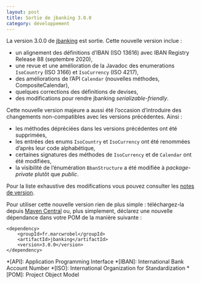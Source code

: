 ```yaml
---
layout: post
title: Sortie de jbanking 3.0.0
category: développement
---
```


La version 3.0.0 de [jbanking](https://github.com/marcwrobel/jbanking) est sortie. Cette nouvelle
version inclue :
- un alignement des définitions d’IBAN (ISO 13616) avec IBAN Registry Release 88 (septembre 2020),
- une revue et une amélioration de la Javadoc des enumerations `IsoCountry` (ISO 3166) et `IsoCurrency` (ISO 4217),
- des améliorations de l’API `Calendar` (nouvelles méthodes, CompositeCalendar),
- quelques corrections des définitions de devises,
- des modifications pour rendre jbanking _serializable-friendly_.

Cette nouvelle version majeure a aussi été l’occasion d’introduire des changements non-compatibles
avec les versions précédentes. Ainsi :
- les méthodes dépréciées dans les versions précédentes ont été supprimées,
- les entrées des enums `IsoCountry` et `IsoCurrency` ont été renommées d’après leur code alphabétique,
- certaines signatures des méthodes de `IsoCurrency` et de `Calendar` ont été modifiées,
- la visibilité de l’énumération `BbanStructure` a été modifiée à _package-private_ plutôt que _public_.

Pour la liste exhaustive des modifications vous pouvez consulter les
[notes de version](https://github.com/marcwrobel/jbanking/releases/tag/v3.0.0).

Pour utiliser cette nouvelle version rien de plus simple : téléchargez-la depuis [Maven
Central](https://search.maven.org/artifact/fr.marcwrobel/jbanking/3.0.0/jar) ou, plus simplement,
déclarez une nouvelle dépendance dans votre POM de la manière suivante :

    <dependency>
        <groupId>fr.marcwrobel</groupId>
        <artifactId>jbanking</artifactId>
        <version>3.0.0</version>
    </dependency>

*[API]: Application Programming Interface
*[IBAN]: International Bank Account Number
*[ISO]: International Organization for Standardization
*[POM]: Project Object Model
